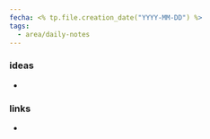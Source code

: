 ```yaml
---
fecha: <% tp.file.creation_date("YYYY-MM-DD") %>
tags:
  - area/daily-notes
---
```

### ideas
- 

### links
- 

